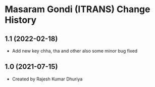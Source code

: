 Masaram Gondi (ITRANS) Change History
====================

1.1 (2022-02-18)
----------------
* Add new key chha, tha and other also some minor bug fixed

1.0 (2021-07-15)
----------------
* Created by Rajesh Kumar Dhuriya
